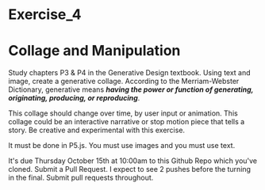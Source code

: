# Exercise_4
# Collage and Manipulation

Study chapters P3 & P4 in the Generative Design textbook. Using text and image, create a generative collage. According to the Merriam-Webster Dictionary, generative means **_having the power or function of generating, originating, producing, or reproducing_**.

This collage should change over time, by user input or animation. This collage could be an interactive narrative or stop motion piece that tells a story. Be creative and experimental with this exercise.

It must be done in P5.js. You must use images and you must use text.

It's due Thursday October 15th at 10:00am to this Github Repo which you've cloned. Submit a Pull Request. I expect to see 2 pushes before the turning in the final. Submit pull requests throughout.
